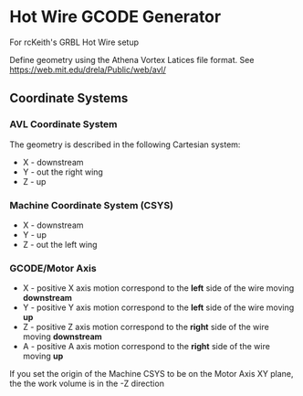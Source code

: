 # Hot Wire GCODE Generator

For rcKeith's GRBL Hot Wire setup

Define geometry using the Athena Vortex Latices file format. See https://web.mit.edu/drela/Public/web/avl/


## Coordinate Systems
### AVL Coordinate System
The geometry is described in the following Cartesian system:
- X - downstream
- Y - out the right wing
- Z - up

### Machine Coordinate System (CSYS)
- X - downstream
- Y - up
- Z - out the left wing

### GCODE/Motor Axis
- X - positive X axis motion correspond to the **left** side of the wire moving **downstream**
- Y - positive Y axis motion correspond to the **left** side of the wire moving **up**
- Z - positive Z axis motion correspond to the **right** side of the wire moving **downstream**
- A - positive A axis motion correspond to the **right** side of the wire moving **up**

If you set the origin of the Machine CSYS to be on the Motor Axis XY plane, the the work volume is in the -Z direction
